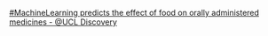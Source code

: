 [#MachineLearning predicts the effect of food on orally administered medicines - @UCL Discovery ](https://qi.tc/qi/109943)